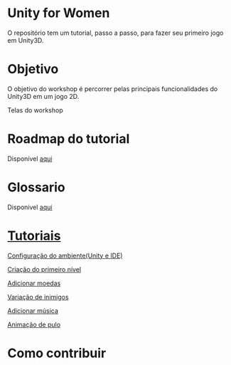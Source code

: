 # Unity for Women

O repositório tem um tutorial, passo a passo, para fazer seu primeiro jogo em Unity3D.


# Objetivo

O objetivo do workshop é percorrer pelas principais funcionalidades do Unity3D  em um jogo 2D. 

Telas do workshop

# Roadmap do tutorial

Disponível [aqui](./RoadmapWorkshop.md)

# Glossario

Disponivel [aqui](./glossario.md)

# [Tutoriais](./tutoriais#tutoriais)

[Configuração do ambiente(Unity e IDE)](./tutoriais/Ambiente.md)

[Criação do primeiro nível](./tutoriais/primeiroNivel.md)

[Adicionar moedas](../adiciona-moedas/tutoriais)

[Variação de inimigos](../variacao_inimigos/tutoriais)

[Adicionar música](../adicionando_musica/tutoriais)

[Animação de pulo](../animacao-pulo/tutoriais)


# Como contribuir

